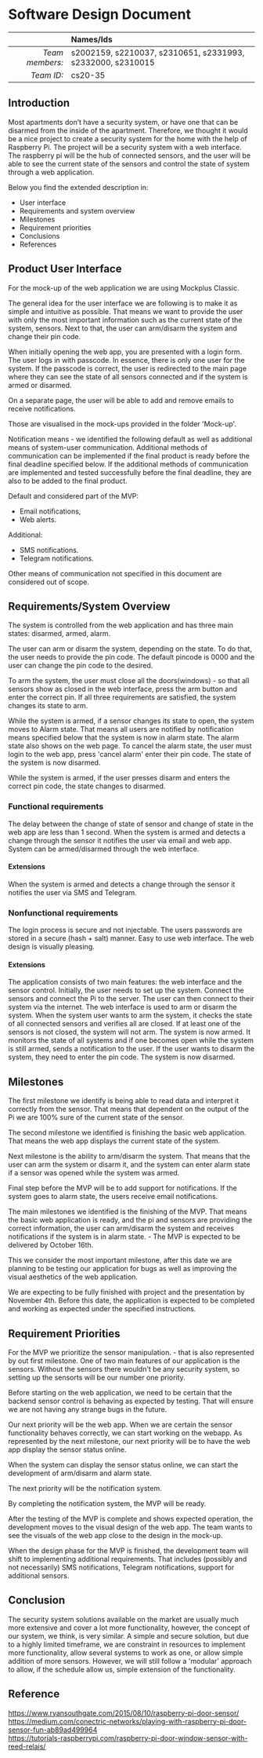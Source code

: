 # Software Design Document

|                 | **Names/Ids**  |
|----------------:|:---------------|
| *Team members:* |s2002159, s2210037, s2310651, s2331993, s2332000, s2310015 |
| *Team ID:*      |cs20-35|

## Introduction

Most apartments don’t have a security system, or have one that can be disarmed from the inside of the apartment. 
Therefore, we thought it would be a nice project to create a security system for the home with the help of Raspberry Pi.
The project will be a security system with a web interface. The raspberry pi will be the hub of connected sensors, 
and the user will be able to see the current state of the sensors and control the state of system through a web application. 
 
Below you find the extended description in:
* User interface
* Requirements and system overview
* Milestones
* Requirement priorities
* Conclusions
* References

## Product User Interface
For the mock-up of the web application we are using Mockplus Classic.

The general idea for the user interface we are following is to make it as simple and intuitive as possible.
That means we want to provide the user with only the most important information such as the current state of the system, sensors.
Next to that, the user can arm/disarm the system and change their pin code.  

When initially opening the web app, you are presented with a login form. The user logs in with passcode. In essence, there is only one user for the system. 
If the passcode is correct, the user is redirected to the main page where they can see the state of all sensors connected and if the system is armed or disarmed.

On a separate page, the user will be able to add and remove emails to receive notifications.

Those are visualised in the mock-ups provided in the folder 'Mock-up'.

Notification means - we identified the following default as well as additional means of system-user communication.
Additional methods of communication can be implemented if the final product is ready before the final deadline specified below. 
If the additional methods of communication are implemented and tested successfully before the final deadline, they are also to be added to the final product.

Default and considered part of the MVP:
* Email notifications,
* Web alerts.

Additional:
* SMS notifications.
* Telegram notifications. 

Other means of communication not specified in this document are considered out of scope.

## Requirements/System Overview 
The system is controlled from the web application and has three main states: disarmed, armed, alarm. 

The user can arm or disarm the system, depending on the state. To do that, the user needs to provide the pin code. The default pincode is 0000 and the user can change the pin code to the desired.

To arm the system, the user must close all the doors(windows) - so that all sensors show as closed in the web interface, press the arm button and enter the correct pin.
If all three requirements are satisfied, the system changes its state to arm.

While the system is armed, if a sensor changes its state to open, the system moves to Alarm state. That means all users are notified by notification means specified below that the system is now in alarm state.
The alarm state also shows on the web page. To cancel the alarm state, the user must login to the web app, press 'cancel alarm' enter their pin code. The state of the system is now disarmed.

While the system is armed, if the user presses disarm and enters the correct pin code, the state changes to disarmed.

### Functional requirements
The delay between the change of state of sensor and change of state in the web app are less than 1 second.
When the system is armed and detects a change through the sensor it notifies the user via email and web app.
System can be armed/disarmed through the web interface.
#### Extensions 
When the system is armed and detects a change through the sensor it notifies the user via SMS and Telegram.

### Nonfunctional requirements
The login process is secure and not injectable.
The users passwords are stored in a secure (hash + salt) manner.
Easy to use web interface.
The web design is visually pleasing.
#### Extensions 

The application consists of two main features: the web interface and the sensor control. 
Initially, the user needs to set up the system. Connect the sensors and connect the Pi to the server. The user can then connect to their system via the internet. The web interface is used to arm or disarm the system. When the system user wants to arm the system, it checks the state of all connected sensors and verifies all are closed. If at least one of the sensors is not closed, the system will not arm.
The system is now armed. It monitors the state of all systems and if one becomes open while the system is still armed, sends a notification to the user. If the user wants to disarm the system, they need to enter the pin code. The system is now disarmed.

## Milestones
The first milestone we identify is being able to read data and interpret it correctly from the sensor. That means that dependent on the output of the Pi we are 100% sure of the current state of the sensor.

The second milestone we identified is finishing the basic web application. That means the web app displays the current state of the system.

Next milestone is the ability to arm/disarm the system. That means that the user can arm the system or disarm it, and the system can enter alarm state if a sensor was opened while the system was armed. 

Final step before the MVP will be to add support for notifications. If the system goes to alarm state, the users receive email notifications.

The main milestones we identified is the finishing of the MVP. 
That means the basic web application is ready, and the pi and sensors are providing the correct information, the user can arm/disarm the system and receives notifications if the system is in alarm state. - The MVP is expected to be delivered by October 16th.

This we consider the most important milestone, after this date we are planning to be testing our application for bugs as well as improving the visual aesthetics of the web application.

We are expecting to be fully finished with project and the presentation by November 4th. Before this date, the application is expected to be completed and working as expected under the specified instructions. 

## Requirement Priorities

For the MVP we prioritize the sensor manipulation. - that is also represented by out first milestone. One of two main features of our application is the sensors.
Without the sensors there wouldn't be any security system, so setting up the sensorts will be our number one priority.

Before starting on the web application, we need to be certain that the backend sensor control is behaving as expected by testing. That will ensure we are not having any strange bugs in the future. 

Our next priority will be the web app. When we are certain the sensor functionality behaves correctly, we can start working on the webapp. 
As represented by the next milestone, our next priority will be to have the web app display the sensor status online.  

When the system can display the sensor status online, we can start the development of arm/disarm and alarm state.

The next priority will be the notification system.

By completing the notification system, the MVP will be ready.

After the testing of the MVP is complete and shows expected operation, the development moves to the visual design of the web app.
The team wants to see the visuals of the web app close to the design in the mock-up.

When the design phase for the MVP is finished, the development team will shift to implementing additional requirements. 
That includes (possibly and not necessarily) SMS notifications, Telegram notifications, support for additional sensors.

## Conclusion
The security system solutions available on the market are usually much more extensive and cover a lot more functionality, 
however, the concept of our system, we think, is very similar. A simple and secure solution, 
but due to a highly limited timeframe, we are constraint in resources to implement more functionality, allow several systems to work as one, or allow simple
addition of more sensors. However, we will still follow a 'modular' approach to allow, if the schedule allow us, simple extension of the functionality. 

## Reference
https://www.ryansouthgate.com/2015/08/10/raspberry-pi-door-sensor/  
https://medium.com/conectric-networks/playing-with-raspberry-pi-door-sensor-fun-ab89ad499964  
https://tutorials-raspberrypi.com/raspberry-pi-door-window-sensor-with-reed-relais/ 